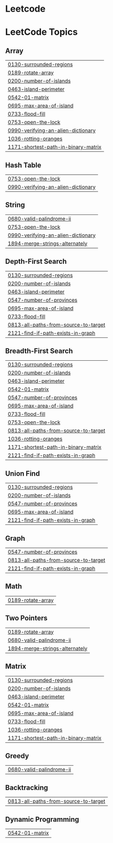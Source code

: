 # Leetcode
<!---LeetCode Topics Start-->
# LeetCode Topics
## Array
|  |
| ------- |
| [0130-surrounded-regions](https://github.com/prasadnakhate1705/Leetcode/tree/master/0130-surrounded-regions) |
| [0189-rotate-array](https://github.com/prasadnakhate1705/Leetcode/tree/master/0189-rotate-array) |
| [0200-number-of-islands](https://github.com/prasadnakhate1705/Leetcode/tree/master/0200-number-of-islands) |
| [0463-island-perimeter](https://github.com/prasadnakhate1705/Leetcode/tree/master/0463-island-perimeter) |
| [0542-01-matrix](https://github.com/prasadnakhate1705/Leetcode/tree/master/0542-01-matrix) |
| [0695-max-area-of-island](https://github.com/prasadnakhate1705/Leetcode/tree/master/0695-max-area-of-island) |
| [0733-flood-fill](https://github.com/prasadnakhate1705/Leetcode/tree/master/0733-flood-fill) |
| [0753-open-the-lock](https://github.com/prasadnakhate1705/Leetcode/tree/master/0753-open-the-lock) |
| [0990-verifying-an-alien-dictionary](https://github.com/prasadnakhate1705/Leetcode/tree/master/0990-verifying-an-alien-dictionary) |
| [1036-rotting-oranges](https://github.com/prasadnakhate1705/Leetcode/tree/master/1036-rotting-oranges) |
| [1171-shortest-path-in-binary-matrix](https://github.com/prasadnakhate1705/Leetcode/tree/master/1171-shortest-path-in-binary-matrix) |
## Hash Table
|  |
| ------- |
| [0753-open-the-lock](https://github.com/prasadnakhate1705/Leetcode/tree/master/0753-open-the-lock) |
| [0990-verifying-an-alien-dictionary](https://github.com/prasadnakhate1705/Leetcode/tree/master/0990-verifying-an-alien-dictionary) |
## String
|  |
| ------- |
| [0680-valid-palindrome-ii](https://github.com/prasadnakhate1705/Leetcode/tree/master/0680-valid-palindrome-ii) |
| [0753-open-the-lock](https://github.com/prasadnakhate1705/Leetcode/tree/master/0753-open-the-lock) |
| [0990-verifying-an-alien-dictionary](https://github.com/prasadnakhate1705/Leetcode/tree/master/0990-verifying-an-alien-dictionary) |
| [1894-merge-strings-alternately](https://github.com/prasadnakhate1705/Leetcode/tree/master/1894-merge-strings-alternately) |
## Depth-First Search
|  |
| ------- |
| [0130-surrounded-regions](https://github.com/prasadnakhate1705/Leetcode/tree/master/0130-surrounded-regions) |
| [0200-number-of-islands](https://github.com/prasadnakhate1705/Leetcode/tree/master/0200-number-of-islands) |
| [0463-island-perimeter](https://github.com/prasadnakhate1705/Leetcode/tree/master/0463-island-perimeter) |
| [0547-number-of-provinces](https://github.com/prasadnakhate1705/Leetcode/tree/master/0547-number-of-provinces) |
| [0695-max-area-of-island](https://github.com/prasadnakhate1705/Leetcode/tree/master/0695-max-area-of-island) |
| [0733-flood-fill](https://github.com/prasadnakhate1705/Leetcode/tree/master/0733-flood-fill) |
| [0813-all-paths-from-source-to-target](https://github.com/prasadnakhate1705/Leetcode/tree/master/0813-all-paths-from-source-to-target) |
| [2121-find-if-path-exists-in-graph](https://github.com/prasadnakhate1705/Leetcode/tree/master/2121-find-if-path-exists-in-graph) |
## Breadth-First Search
|  |
| ------- |
| [0130-surrounded-regions](https://github.com/prasadnakhate1705/Leetcode/tree/master/0130-surrounded-regions) |
| [0200-number-of-islands](https://github.com/prasadnakhate1705/Leetcode/tree/master/0200-number-of-islands) |
| [0463-island-perimeter](https://github.com/prasadnakhate1705/Leetcode/tree/master/0463-island-perimeter) |
| [0542-01-matrix](https://github.com/prasadnakhate1705/Leetcode/tree/master/0542-01-matrix) |
| [0547-number-of-provinces](https://github.com/prasadnakhate1705/Leetcode/tree/master/0547-number-of-provinces) |
| [0695-max-area-of-island](https://github.com/prasadnakhate1705/Leetcode/tree/master/0695-max-area-of-island) |
| [0733-flood-fill](https://github.com/prasadnakhate1705/Leetcode/tree/master/0733-flood-fill) |
| [0753-open-the-lock](https://github.com/prasadnakhate1705/Leetcode/tree/master/0753-open-the-lock) |
| [0813-all-paths-from-source-to-target](https://github.com/prasadnakhate1705/Leetcode/tree/master/0813-all-paths-from-source-to-target) |
| [1036-rotting-oranges](https://github.com/prasadnakhate1705/Leetcode/tree/master/1036-rotting-oranges) |
| [1171-shortest-path-in-binary-matrix](https://github.com/prasadnakhate1705/Leetcode/tree/master/1171-shortest-path-in-binary-matrix) |
| [2121-find-if-path-exists-in-graph](https://github.com/prasadnakhate1705/Leetcode/tree/master/2121-find-if-path-exists-in-graph) |
## Union Find
|  |
| ------- |
| [0130-surrounded-regions](https://github.com/prasadnakhate1705/Leetcode/tree/master/0130-surrounded-regions) |
| [0200-number-of-islands](https://github.com/prasadnakhate1705/Leetcode/tree/master/0200-number-of-islands) |
| [0547-number-of-provinces](https://github.com/prasadnakhate1705/Leetcode/tree/master/0547-number-of-provinces) |
| [0695-max-area-of-island](https://github.com/prasadnakhate1705/Leetcode/tree/master/0695-max-area-of-island) |
| [2121-find-if-path-exists-in-graph](https://github.com/prasadnakhate1705/Leetcode/tree/master/2121-find-if-path-exists-in-graph) |
## Graph
|  |
| ------- |
| [0547-number-of-provinces](https://github.com/prasadnakhate1705/Leetcode/tree/master/0547-number-of-provinces) |
| [0813-all-paths-from-source-to-target](https://github.com/prasadnakhate1705/Leetcode/tree/master/0813-all-paths-from-source-to-target) |
| [2121-find-if-path-exists-in-graph](https://github.com/prasadnakhate1705/Leetcode/tree/master/2121-find-if-path-exists-in-graph) |
## Math
|  |
| ------- |
| [0189-rotate-array](https://github.com/prasadnakhate1705/Leetcode/tree/master/0189-rotate-array) |
## Two Pointers
|  |
| ------- |
| [0189-rotate-array](https://github.com/prasadnakhate1705/Leetcode/tree/master/0189-rotate-array) |
| [0680-valid-palindrome-ii](https://github.com/prasadnakhate1705/Leetcode/tree/master/0680-valid-palindrome-ii) |
| [1894-merge-strings-alternately](https://github.com/prasadnakhate1705/Leetcode/tree/master/1894-merge-strings-alternately) |
## Matrix
|  |
| ------- |
| [0130-surrounded-regions](https://github.com/prasadnakhate1705/Leetcode/tree/master/0130-surrounded-regions) |
| [0200-number-of-islands](https://github.com/prasadnakhate1705/Leetcode/tree/master/0200-number-of-islands) |
| [0463-island-perimeter](https://github.com/prasadnakhate1705/Leetcode/tree/master/0463-island-perimeter) |
| [0542-01-matrix](https://github.com/prasadnakhate1705/Leetcode/tree/master/0542-01-matrix) |
| [0695-max-area-of-island](https://github.com/prasadnakhate1705/Leetcode/tree/master/0695-max-area-of-island) |
| [0733-flood-fill](https://github.com/prasadnakhate1705/Leetcode/tree/master/0733-flood-fill) |
| [1036-rotting-oranges](https://github.com/prasadnakhate1705/Leetcode/tree/master/1036-rotting-oranges) |
| [1171-shortest-path-in-binary-matrix](https://github.com/prasadnakhate1705/Leetcode/tree/master/1171-shortest-path-in-binary-matrix) |
## Greedy
|  |
| ------- |
| [0680-valid-palindrome-ii](https://github.com/prasadnakhate1705/Leetcode/tree/master/0680-valid-palindrome-ii) |
## Backtracking
|  |
| ------- |
| [0813-all-paths-from-source-to-target](https://github.com/prasadnakhate1705/Leetcode/tree/master/0813-all-paths-from-source-to-target) |
## Dynamic Programming
|  |
| ------- |
| [0542-01-matrix](https://github.com/prasadnakhate1705/Leetcode/tree/master/0542-01-matrix) |
<!---LeetCode Topics End-->